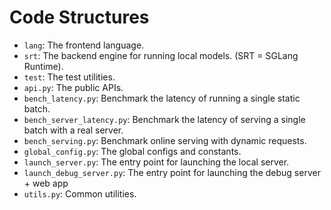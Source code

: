 # Code Structures

- `lang`: The frontend language.
- `srt`: The backend engine for running local models. (SRT = SGLang Runtime).
- `test`: The test utilities.
- `api.py`: The public APIs.
- `bench_latency.py`: Benchmark the latency of running a single static batch.
- `bench_server_latency.py`: Benchmark the latency of serving a single batch with a real server.
- `bench_serving.py`: Benchmark online serving with dynamic requests.
- `global_config.py`: The global configs and constants.
- `launch_server.py`: The entry point for launching the local server.
- `launch_debug_server.py`: The entry point for launching the debug server + web app
- `utils.py`: Common utilities.
